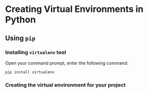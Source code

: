 # Creating Virtual Environments in Python

## Using `pip`

### Installing `virtualenv` tool
Open your command prompt, enter the following command:

``` bash
pip install virtualenv
```

### Creating the virtual environment for your project
